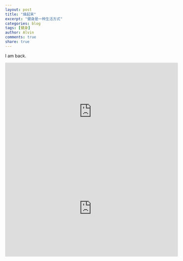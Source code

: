 ```yaml
---
layout: post
title: "燥起来"
excerpt: "健身是一种生活方式"
categories: blog
tags: [健身]
author: Alvin
comments: true
share: true
---
```


I am back.
<iframe width="560" height="315" src="http://www.youtube.com/embed/PWf4WUoMXwg" frameborder="0"> </iframe>

<iframe width="560" height="315" src="http://www.youtube.com/watch?v=Nt5fcE2_jZ0" frameborder="0"> </iframe>


<!-- 多说评论框 start -->
<div class="ds-thread" data-thread-key="e" data-title="e" ></div>
<!-- 多说评论框 end -->
<!-- 多说公共JS代码 start (一个网页只需插入一次) -->
<script type="text/javascript">
var duoshuoQuery = {short_name:"goaheadalvin"};
(function() {
var ds = document.createElement('script');
ds.type = 'text/javascript';ds.async = true;
ds.src = (document.location.protocol == 'https:' ? 'https:' : 'http:') + '//static.duoshuo.com/embed.js';
ds.charset = 'UTF-8';
(document.getElementsByTagName('head')[0] 
|| document.getElementsByTagName('body')[0]).appendChild(ds);
})();
</script>
<!-- 多说公共JS代码 end -->
